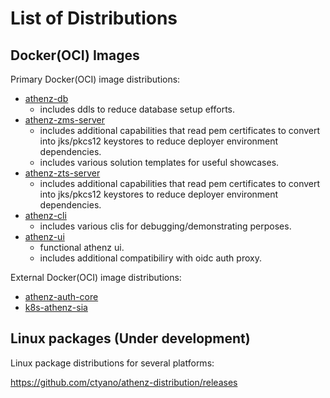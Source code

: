# List of Distributions

## Docker(OCI) Images

Primary Docker(OCI) image distributions:

  - [athenz-db](https://github.com/users/ctyano/packages/container/package/athenz-db)
    - includes ddls to reduce database setup efforts.
  - [athenz-zms-server](https://github.com/users/ctyano/packages/container/package/athenz-zms-server)
    - includes additional capabilities that read pem certificates to convert into jks/pkcs12 keystores to reduce deployer environment dependencies.
    - includes various solution templates for useful showcases.
  - [athenz-zts-server](https://github.com/users/ctyano/packages/container/package/athenz-zts-server)
    - includes additional capabilities that read pem certificates to convert into jks/pkcs12 keystores to reduce deployer environment dependencies.
  - [athenz-cli](https://github.com/users/ctyano/packages/container/package/athenz-cli)
    - includes various clis for debugging/demonstrating perposes.
  - [athenz-ui](https://github.com/users/ctyano/packages/container/package/athenz-ui)
    - functional athenz ui.
    - includes additional compatibiliry with oidc auth proxy.

External Docker(OCI) image distributions:

  - [athenz-auth-core](https://github.com/users/ctyano/packages/container/package/athenz-auth-core)
  - [k8s-athenz-sia](https://github.com/users/ctyano/packages/container/package/k8s-athenz-sia)

## Linux packages (Under development)

Linux package distributions for several platforms:

https://github.com/ctyano/athenz-distribution/releases

